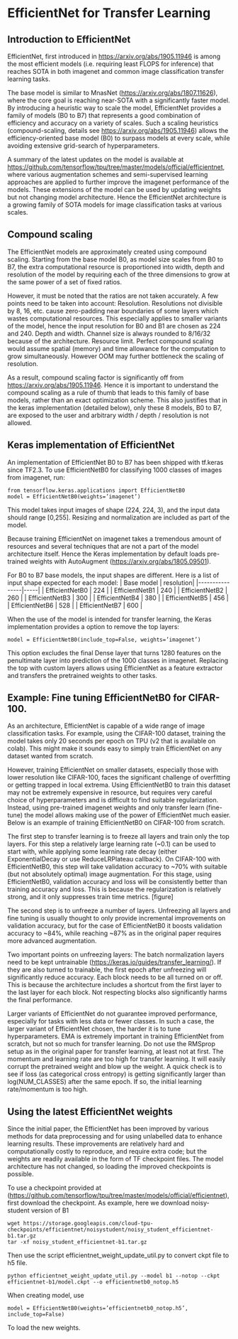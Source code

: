 # EfficientNet for Transfer Learning

## Introduction to EfficientNet
EfficientNet, first introduced in https://arxiv.org/abs/1905.11946 is among the most efficient models (i.e. requiring least FLOPS for inference) that reaches SOTA in both imagenet and common image classification transfer learning tasks. 

The base model is similar to MnasNet (https://arxiv.org/abs/1807.11626), where the core goal is reaching near-SOTA with a significantly faster model. By introducing a heuristic way to scale the model, EfficientNet provides a family of models (B0 to B7) that represents a good combination of efficiency and accuracy on a variety of scales. Such a scaling heuristics (compound-scaling, details see https://arxiv.org/abs/1905.11946) allows the efficiency-oriented base model (B0) to surpass models at every scale, while avoiding extensive grid-search of hyperparameters. 

A summary of the latest updates on the model is available at https://github.com/tensorflow/tpu/tree/master/models/official/efficientnet, where various augmentation schemes and semi-supervised learning approaches are applied to further improve the imagenet performance of the models. These extensions of the model can be used by updating weights but not changing model architecture. Hence the EfficientNet architecture is a growing family of SOTA models for image classification tasks at various scales.

## Compound scaling

The EfficientNet models are approximately created using compound scaling. Starting from the base model B0, as model size scales from B0 to B7, the extra computational resource is proportioned into width, depth and resolution of the model by requiring each of the three dimensions to grow at the same power of a set of fixed ratios. 

However, it must be noted that the ratios are not taken accurately. A few points need to be taken into account:
Resolution. Resolutions not divisible by 8, 16, etc. cause zero-padding near boundaries of some layers which wastes computational resources. This especially applies to smaller variants of the model, hence the input resolution for B0 and B1 are chosen as 224 and 240. 
Depth and width. Channel size is always rounded to 8/16/32 because of the architecture. 
Resource limit. Perfect compound scaling would assume spatial (memory) and time allowance for the computation to grow simultaneously. However OOM may further bottleneck the scaling of resolution. 

As a result, compound scaling factor is significantly off from https://arxiv.org/abs/1905.11946. Hence it is important to understand the compound scaling as a rule of thumb that leads to this family of base models, rather than an exact optimization scheme. This also justifies that in the keras implementation (detailed below), only these 8 models, B0 to B7, are exposed to the user and arbitrary width / depth / resolution is not allowed. 

## Keras implementation of EfficientNet

An implementation of EfficientNet B0 to B7 has been shipped with tf.keras since TF2.3. To use EfficientNetB0 for classifying 1000 classes of images from imagenet, run:
```
from tensorflow.keras.applications import EfficientNetB0
model = EfficientNetB0(weights=’imagenet’)
```
This model takes input images of shape (224, 224, 3), and the input data should range [0,255]. Resizing and normalization are included as part of the model.

Because training EfficientNet on imagenet takes a tremendous amount of resources and several techniques that are not a part of the model architecture itself. Hence the Keras implementation by default loads pre-trained weights with AutoAugment (https://arxiv.org/abs/1805.09501). 

For B0 to B7 base models, the input shapes are different. Here is a list of input shape expected for each model:
| Base model | resolution|
|----------------|-----|
| EfficientNetB0 | 224 |
| EfficientNetB1 | 240 |
| EfficientNetB2 | 260 |
| EfficientNetB3 | 300 |
| EfficientNetB4 | 380 |
| EfficientNetB5 | 456 |
| EfficientNetB6 | 528 |
| EfficientNetB7 | 600 |

When the use of the model is intended for transfer learning, the Keras implementation provides a option to remove the top layers:
```
model = EfficientNetB0(include_top=False, weights=’imagenet’)
```
This option excludes the final Dense layer that turns 1280 features on the penultimate layer into prediction of the 1000 classes in imagenet. Replacing the top with custom layers allows using EfficientNet as a feature extractor and transfers the pretrained weights to other tasks. 




## Example: Fine tuning EfficientNetB0 for CIFAR-100.

As an architecture, EfficientNet is capable of a wide range of image classification tasks. For example, using the CIFAR-100 dataset, training the model takes only 20 seconds per epoch on TPU (v2 that is available on colab). This might make it sounds easy to simply train EfficientNet on any dataset wanted from scratch. 

However, training EfficientNet on smaller datasets, especially those with lower resolution like CIFAR-100, faces the significant challenge of overfitting or getting trapped in local extrema. Using EfficientNetB0 to train this dataset may not be extremely expensive in resource, but requires very careful choice of hyperparameters and is difficult to find suitable regularization. Instead, using pre-trained imagenet weights and only transfer learn (fine-tune) the model allows making use of the power of EfficientNet much easier. Below is an example of training EfficientNetB0 on CIFAR-100 from scratch. 




The first step to transfer learning is to freeze all layers and train only the top layers. For this step a relatively large learning rate (~0.1) can be used to start with, while applying some learning rate decay (either ExponentialDecay or use ReduceLRPlateau callback). On CIFAR-100 with EfficientNetB0, this step will take validation accuracy to ~70% with suitable (but not absolutely optimal) image augmentation. For this stage, using EfficientNetB0, validation accuracy and loss will be consistently better than training accuracy and loss. This is because the regularization is relatively strong, and it only suppresses train time metrics. 
[figure]

The second step is to unfreeze a number of layers. Unfreezing all layers and fine tuning is usually thought to only provide incremental improvements on validation accuracy, but for the case of EfficientNetB0 it boosts validation accuracy to ~84%, while reaching ~87% as in the original paper requires more advanced augmentation. 

Two important points on unfreezing layers:
The batch normalization layers need to be kept untrainable (https://keras.io/guides/transfer_learning/). If they are also turned to trainable, the first epoch after unfreezing will significantly reduce accuracy.
Each block needs to be all turned on or off. This is because the architecture includes a shortcut from the first layer to the last layer for each block. Not respecting blocks also significantly harms the final performance.



Larger variants of EfficientNet do not guarantee improved performance, especially for tasks with less data or fewer classes. In such a case, the larger variant of EfficientNet chosen, the harder it is to tune hyperparameters. 
EMA is extremely important in training EfficientNet from scratch, but not so much for transfer learning.
Do not use the RMSprop setup as in the original paper for transfer learning, at least not at first. The momentum and learning rate are too high for transfer learning. It will easily corrupt the pretrained weight and blow up the weight. A quick check is to see if loss (as categorical cross entropy) is getting significantly larger than log(NUM_CLASSES) after the same epoch. If so, the initial learning rate/momentum is too high.


## Using the latest EfficientNet weights

Since the initial paper, the EfficientNet has been improved by various methods for data preprocessing and for using unlabelled data to enhance learning results. These improvements are relatively hard and computationally costly to reproduce, and require extra code; but the weights are readily available in the form of TF checkpoint files. The model architecture has not changed, so loading the improved checkpoints is possible.

To use a checkpoint provided at (https://github.com/tensorflow/tpu/tree/master/models/official/efficientnet), first download the checkpoint. As example, here we download noisy-student version of B1
```
wget https://storage.googleapis.com/cloud-tpu-checkpoints/efficientnet/noisystudent/noisy_student_efficientnet-b1.tar.gz
tar -xf noisy_student_efficientnet-b1.tar.gz
```

Then use the script efficientnet_weight_update_util.py to convert ckpt file to h5 file. 
```
python efficientnet_weight_update_util.py --model b1 --notop --ckpt efficientnet-b1/model.ckpt --o efficientnetb0_notop.h5
```

When creating model, use
```
model = EfficientNetB0(weights=’efficientnetb0_notop.h5’, include_top=False)
```
To load the new weights.




